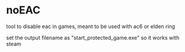 # noEAC
tool to disable eac in games, meant to be used with ac6 or elden ring

set the output filename as "start_protected_game.exe" so it works with steam
